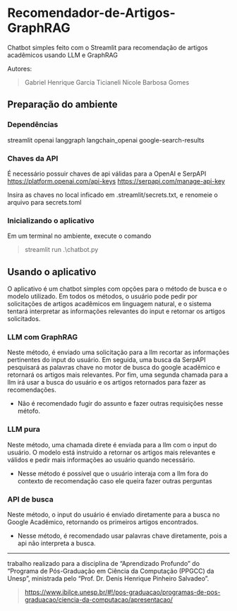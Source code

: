 # Recomendador-de-Artigos-GraphRAG
Chatbot simples feito com o Streamlit para recomendação de artigos acadêmicos usando LLM e GraphRAG

Autores:
> Gabriel Henrique Garcia Ticianeli
> Nicole Barbosa Gomes

## Preparação do ambiente

### Dependências
streamlit
openai
langgraph
langchain_openai
google-search-results

### Chaves da API
É necessário possuir chaves de api válidas para a OpenAI e SerpAPI
https://platform.openai.com/api-keys
https://serpapi.com/manage-api-key

Insira as chaves no local inficado em .streamlit/secrets.txt, e renomeie o arquivo para secrets.toml

### Inicializando o aplicativo
Em um terminal no ambiente, execute o comando
> streamlit run .\chatbot.py

## Usando o aplicativo

O aplicativo é um chatbot simples com opções para o método de busca e o modelo utilizado. Em todos os métodos, o usuário pode pedir por solicitações de artigos acadêmicos em linguagem natural, e o sistema tentará interpretar as informações relevantes do input e retornar os artigos solicitados.

### LLM com GraphRAG

Neste método, é enviado uma solicitação para a llm recortar as informações pertinentes do input do usuário. Em seguida, uma busca da SerpAPI pesquisará as palavras chave no motor de busca do google acadêmico e retornará os artigos mais relevantes. Por fim, uma segunda chamada para a llm irá usar a busca do usuário e os artigos retornados para fazer as recomendações.

- Não é recomendado fugir do assunto e fazer outras requisições nesse métofo.

### LLM pura

Neste método, uma chamada direte é enviada para a llm com o input do usuário. O modelo está instruido a retornar os artigos mais relevantes e válidos e pedir mais informações ao usuário quando necessário.

- Nesse método é possível que o usuário interaja com a llm fora do contexto de recomendação caso ele queira fazer outras perguntas

### API de busca

Neste método, o input do usuário é enviado diretamente para a busca no Google Acadêmico, retornando os primeiros artigos encontrados.

- Nesse método, é recomendado usar palavras chave diretamente, pois a api não interpreta a busca.

---

trabalho realizado para a disciplina de “Aprendizado Profundo” do “Programa de Pós-Graduação em Ciência da Computação
(PPGCC) da Unesp”, ministrada pelo “Prof. Dr. Denis Henrique Pinheiro Salvadeo”.

> https://www.ibilce.unesp.br/#!/pos-graduacao/programas-de-pos-graduacao/ciencia-da-computacao/apresentacao/
